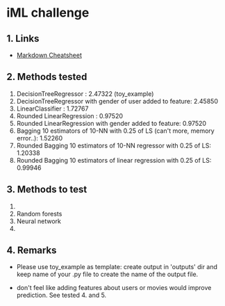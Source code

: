 # iML challenge

## 1. Links

- [Markdown Cheatsheet](https://github.com/adam-p/markdown-here/wiki/Markdown-Cheatsheet)

## 2. Methods tested

1. DecisionTreeRegressor : 2.47322 (toy_example)
2. DecisionTreeRegressor with gender of user added to feature: 2.45850
3. LinearClassifier : 1.72767
4. Rounded LinearRegression : 0.97520
5. Rounded LinearRegression with gender added to feature: 0.97520
6. Bagging 10 estimators of 10-NN with 0.25 of LS (can't more, memory error..): 1.52260
7. Rounded Bagging 10 estimators of 10-NN regressor with 0.25 of LS: 1.20338
8. Rounded Bagging 10 estimators of linear regression with 0.25 of LS: 0.99946

## 3. Methods to test

1.
2. Random forests
3. Neural network
4.

## 4. Remarks
- Please use toy_example as template: create output in 'outputs' dir and keep name of your .py file to create the name of the output file.

- don't feel like adding features about users or movies would improve prediction. See tested 4. and 5.
